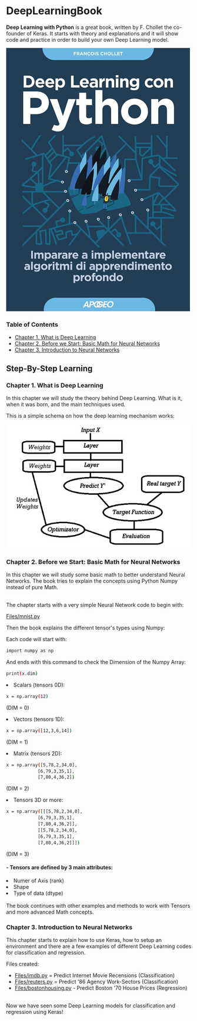 # DeepLearningBook
**Deep Learning with Python** is a great book, written by F. Chollet the co-founder of Keras. It starts with theory and explanations and it will show code and practice in order to build your own Deep Learning model.

![alt text](book.jpg "Deep Learning con Python")


### Table of Contents
- [Chapter 1. What is Deep Learning](#chapter-1-what-is-deep-learning)
- [Chapter 2. Before we Start: Basic Math for Neural Networks](#chapter-2-before-we-start-basic-math-for-neural-networks)
- [Chapter 3. Introduction to Neural Networks](#chapter-3-introduction-to-neural-networks)


## Step-By-Step Learning

### Chapter 1. What is Deep Learning
In this chapter we will study the theory behind Deep Learning. What is it, when it was born, and the main techniques used.

This is a simple schema on how the deep learning mechanism works:

![alt text](dlprocess.jpg "Deep Learning Process")


### Chapter 2. Before we Start: Basic Math for Neural Networks
In this chapter we will study some basic math to better understand Neural Networks.
The book tries to explain the concepts using Python Numpy instead of pure Math.

<br>
The chapter starts with a very simple Neural Network code to begin with:

[Files/mnist.py](files/mnist.py)

Then the book explains the different tensor's types using Numpy:

Each code will start with: 
```bash
import numpy as np
```
And ends with this command to check the Dimension of the Numpy Array: 
```bash
print(x.dim)
```

<li>Scalars (tensors 0D):</li>

```bash
x = np.array(12)
```
(DIM = 0)

<li>Vectors (tensors 1D):</li>

```bash
x = np.array([12,3,6,14])
```
(DIM = 1)

<li>Matrix (tensors 2D):</li>

```bash
x = np.array([5,78,2,34,0],
            [6,79,3,35,1],
            [7,80,4,36,2])
```
(DIM = 2)

<li>Tensors 3D or more:</li>

```bash
x = np.array([[[5,78,2,34,0],
            [6,79,3,35,1],
            [7,80,4,36,2]],
            [[5,78,2,34,0],
            [6,79,3,35,1],
            [7,80,4,36,2]]])
```
(DIM = 3)


#### - Tensors are defined by 3 main attributes:
<li>Numer of Axis (rank)</li>
<li>Shape</li>
<li>Type of data (dtype)</li>

<br>
The book continues with other examples and methods to work with Tensors and more advanced Math concepts.


<br>

### Chapter 3. Introduction to Neural Networks

This chapter starts to explain how to use Keras, how to setup an environment and there are a few examples of different Deep Learning codes for classification and regression.

Files created:

- [Files/imdb.py](files/imdb.py) = Predict Internet Movie Recensions (Classification)
- [Files/reuters.py](files/reuters.py) = Predict '86 Agency Work-Sectors (Classification)
- [Files/bostonhousing.py](files/bostonhousing.py) - Predict Boston '70 House Prices (Regression)

<br>
Now we have seen some Deep Learning models for classification and regression using Keras!